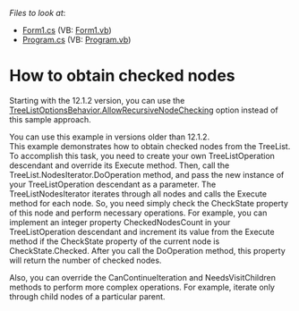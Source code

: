 <!-- default file list -->
*Files to look at*:

* [Form1.cs](./CS/Q142554/Form1.cs) (VB: [Form1.vb](./VB/Q142554/Form1.vb))
* [Program.cs](./CS/Q142554/Program.cs) (VB: [Program.vb](./VB/Q142554/Program.vb))
<!-- default file list end -->
# How to obtain checked nodes


<p>Starting with the 12.1.2 version, you can use the <a href="http://documentation.devexpress.com/#WindowsForms/DevExpressXtraTreeListTreeListOptionsBehavior_AllowRecursiveNodeCheckingtopic"><u>TreeListOptionsBehavior.AllowRecursiveNodeChecking</u></a> option instead of this sample approach. </p><p>You can use this example in versions older than 12.1.2.<br />
This example demonstrates how to obtain checked nodes from the TreeList. To accomplish this task, you need to create your own TreeListOperation descendant and override its Execute method. Then, call the TreeList.NodesIterator.DoOperation method, and pass the new instance of your TreeListOperation descendant as a parameter. The TreeListNodesIterator iterates through all nodes and calls the Execute method for each node. So, you need simply check the CheckState property of this node and perform necessary operations. For example, you can implement an integer property CheckedNodesCount in your TreeListOperation descendant and increment its value from the Execute method if the CheckState property of the current node is CheckState.Checked. After you call the DoOperation method, this property will return the number of checked nodes.</p><p>Also, you can override the CanContinueIteration and NeedsVisitChildren methods to perform more complex operations. For example, iterate only through child nodes of a particular parent.</p>

<br/>


